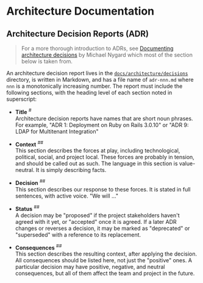 # Architecture Documentation

## Architecture Decision Reports (ADR)

> For a more thorough introduction to ADRs, see [Documenting architecture decisions] by Michael Nygard which most of the section below is taken from.

An architecture decision report lives in the [`docs/architecture/decisions`](decisions) directory, is written in Markdown, and has a file name of `adr-nnn.md` where `nnn` is a monotonically increasing number. The report must include the following sections, with the heading level of each section noted in superscript:

* **Title** <sup>#</sup>  
  Architecture decision reports have names that are short noun phrases. For example, "ADR 1: Deployment on Ruby on Rails 3.0.10" or "ADR 9: LDAP for Multitenant Integration"

* **Context** <sup>##</sup>  
  This section describes the forces at play, including technological, political, social, and project local. These forces are probably in tension, and should be called out as such. The language in this section is value-neutral. It is simply describing facts.

* **Decision** <sup>##</sup>  
  This section describes our response to these forces. It is stated in full sentences, with active voice. "We will ..."

* **Status** <sup>##</sup>  
  A decision may be "proposed" if the project stakeholders haven't agreed with it yet, or "accepted" once it is agreed. If a later ADR changes or reverses a decision, it may be marked as "deprecated" or "superseded" with a reference to its replacement.

* **Consequences** <sup>##</sup>  
  This section describes the resulting context, after applying the decision. All consequences should be listed here, not just the "positive" ones. A particular decision may have positive, negative, and neutral consequences, but all of them affect the team and project in the future.

[documenting architecture decisions]: http://thinkrelevance.com/blog/2011/11/15/documenting-architecture-decisions "Documenting architecture decisions by Michael Nygard"
